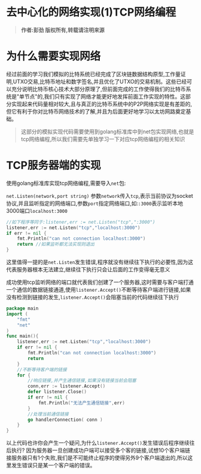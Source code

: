 去中心化的网络实现(1)TCP网络编程
============

> **作者:彭劲  版权所有,转载请注明来源**

# 为什么需要实现网络

经过前面的学习我们模拟的比特系统已经完成了区块链数据结构原型,工作量证明,UTXO交易,比特币地址和数字签名,并且优化了UTXO的交易机制。这些已经可以充分说明比特币核心技术大部分原理了,但前面完成的工作使得我们的比特币系统是"单节点"的,我们只有实现了网络才能更好地发挥前面工作实现的特性。这部分实现起来代码量相对较大,且与真正的比特币系统中的P2P网络实现是有差距的,但它有利于你对比特币网络技术的了解,并且为后面更好地学习以太坊网路奠定基础。
> 这部分的模拟实现代码需要使用到golang标准库中到net包实现网络,也就是tcp网络编程,所以我们需要先单独学习一下对应tcp网络编程的相关知识

# TCP服务器端的实现

使用golang标准库实现tcp网络编程,需要导入`net`包:

`net.Listen(network,port string)` 参数`network`传入`tcp`,表示当前协议为socket协议,并且监听指定的网络端口,参数`port`指定网络端口,如:`:3000`表示监听本地3000端口`localhost:3000`

```go
//如下程序等同于:listener,err := net.Listen("tcp",":3000")
listener,err := net.Listen("tcp","localhost:3000")
if err != nil {
	fmt.Println("can not connection localhost:3000")
	return //如果监听都无法实现则退出
}
```

这里值得一提的是`net.Listen`发生错误,程序就没有继续往下执行的必要性,因为这代表服务器根本无法建立,继续往下执行只会让后面的工作变得毫无意义

成功使用tcp监听网络的端口就代表我们创建了一个服务器,这时需要与客户端打通一个通信的数据链接通道,使用`listener.Accept()`不断等待客户端进行链接,如果没有检测到链接的发生,`listener.Accept()`会阻塞当前的代码继续往下执行

```go
package main
import (
	"fmt"
	"net"
)
func main(){
	listener,err := net.Listen("tcp","localhost:3000")
	if err != nil {
		fmt.Println("can not connection localhost:3000")
		return
	}
	//不断等待客户端的链接
	for {
		//响应链接,并产生通信链接,如果没有链接当前会阻塞
		conn,err := listener.Accept()
		defer listener.Close()
		if err != nil {
			fmt.Println("无法产生通信链接",err)
		}
		//处理当前通信链接
		go handlerConnection( conn )
	}
}
```

以上代码也许你会产生一个疑问,为什么`listener.Accept()`发生错误后程序继续往后执行?
因为服务器一旦创建成功户端可以接受多个客的链接,试想10个客户端链接服务器只有1个失败,我们是不可能终止程序的使得另外9个客户端退出的,所以这里发生错误只是某一个客户端的错误。

